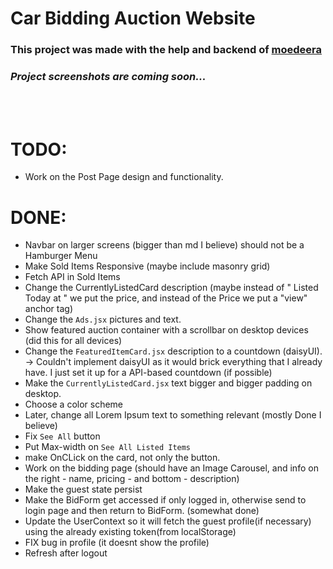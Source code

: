 # **Car Bidding Auction Website**

### This project was made with the help and backend of [moedeera](https://github.com/moedeera)

### <em>Project screenshots are coming soon...</em>

<br>
<br>

# TODO:
- Work on the Post Page design and functionality.

# DONE:

- Navbar on larger screens (bigger than md I believe) should not be a Hamburger Menu
- Make Sold Items Responsive (maybe include masonry grid)
- Fetch API in Sold Items
- Change the CurrentlyListedCard description (maybe instead of " Listed Today at " we put the price, and instead of the Price we put a "view" anchor tag)
- Change the `Ads.jsx` pictures and text.
- Show featured auction container with a scrollbar on desktop devices (did this for all devices)
- Change the `FeaturedItemCard.jsx` description to a countdown (daisyUI). -> Couldn't implement daisyUI as it would brick everything that I already have. I just set it up for a API-based countdown (if possible)
- Make the `CurrentlyListedCard.jsx` text bigger and bigger padding on desktop.
- Choose a color scheme
- Later, change all Lorem Ipsum text to something relevant (mostly Done I believe)
- Fix `See All` button
- Put Max-width on `See All Listed Items`
- make OnCLick on the card, not only the button.
- Work on the bidding page (should have an Image Carousel, and info on the right - name, pricing - and bottom - description)
- Make the guest state persist
- Make the BidForm get accessed if only logged in, otherwise send to login page and then return to BidForm. (somewhat done)
- Update the UserContext so it will fetch the guest profile(if necessary) using the already existing token(from localStorage)
- FIX bug in profile (it doesnt show the profile)
- Refresh after logout
